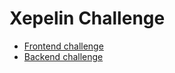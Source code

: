 # Xepelin Challenge

- [Frontend challenge](https://github.com/agatticelli/xepelin-challenge/tree/main/app)
- [Backend challenge](https://github.com/agatticelli/xepelin-challenge/tree/main/api)